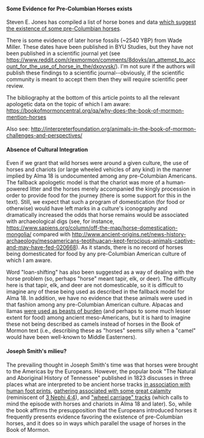 #### Some Evidence for Pre-Columbian Horses exists

Steven E. Jones has compiled a list of horse bones and data [which suggest the existence of some pre-Columbian horses](https://www.researchgate.net/publication/303446285_Were_there_Horses_in_the_Americas_before_Columbus).

There is some evidence of later horse fossils (~2540 YBP) from Wade Miller.  These dates have been published in BYU Studies, but they have not been published in a scientific journal yet (see https://www.reddit.com/r/exmormon/comments/8dovks/an_attempt_to_account_for_the_use_of_horse_in_the/dxoyvsk/).  I'm not sure if the authors will publish these findings to a scientific journal--obviously, if the scientific community is meant to accept them then they will require scientific peer review.

The bibliography at the bottom of this article points to all the relevant apologetic data on the topic of which I am aware: https://bookofmormoncentral.org/qa/why-does-the-book-of-mormon-mention-horses

Also see: http://interpreterfoundation.org/animals-in-the-book-of-mormon-challenges-and-perspectives/

#### Absence of Cultural Integration

Even if we grant that wild horses were around a given culture, the use of horses and chariots (or large wheeled vehicles of any kind) in the manner implied by Alma 18 is undocumented among any pre-Columbian Americans.  The fallback apologetic model is that the chariot was more of a human-powered litter and the horses merely accompanied the kingly procession in order to provide food for the journey (there is some support for this in the text).  Still, we expect that such a program of domestication (for food or otherwise) would have left marks in a culture's iconography and dramatically increased the odds that horse remains would be associated with archaeological digs (see, for instance, https://www.sapiens.org/column/off-the-map/horse-domestication-mongolia/ compared with http://www.ancient-origins.net/news-history-archaeology/mesoamericans-teotihuacan-kept-ferocious-animals-captive-and-may-have-fed-020668). As it stands, there is no record of horses being domesticated for food by any pre-Columbian American culture of which I am aware.

Word "loan-shifting" has also been suggested as a way of dealing with the horse problem (so, perhaps "horse" meant tapir, elk, or deer).  The difficulty here is that tapir, elk, and deer are not domesticable, so it is difficult to imagine any of these being used as described in the fallback model for Alma 18.  In addition, we have no evidence that these animals were used in that fashion among any pre-Columbian American culture.  Alpacas and llamas [were used as beasts of burden](http://www.llamapack.com/text/history.html) (and perhaps to some much lesser extent for food) among ancient meso-Americans, but it is hard to imagine these not being described as camels instead of horses in the Book of Mormon text (i.e., describing these as "horses" seems silly when a "camel" would have been well-known to Middle Easterners).

#### Joseph Smith's milieu?

The prevailing thought in Joseph Smith's time was that horses were brought to the Americas by the Europeans.  However, the popular book "The Natural and Aboriginal History of Tennessee" published in 1823 discusses in three places what are interpreted to be ancient horse tracks [in association with human foot prints](https://archive.org/stream/naturalaborigina00hayw#page/n41/mode/2up/search/horse), [gathering associated with some great calamity](https://archive.org/stream/naturalaborigina00hayw#page/160/mode/2up/search/horses) (reminiscent of [3 Nephi 4:4](https://www.lds.org/scriptures/bofm/3-ne/4.4)),  and ["wheel carriage" tracks](https://archive.org/stream/naturalaborigina00hayw#page/162/mode/2up/search/horse) (which calls to mind the episode with horses and chariots in Alma 18 and later).  So, while the book affirms the presupposition that the Europeans introduced horses it frequently presents evidence favoring the existence of pre-Columbian horses, and it does so in ways which parallel the usage of horses in the Book of Mormon.
